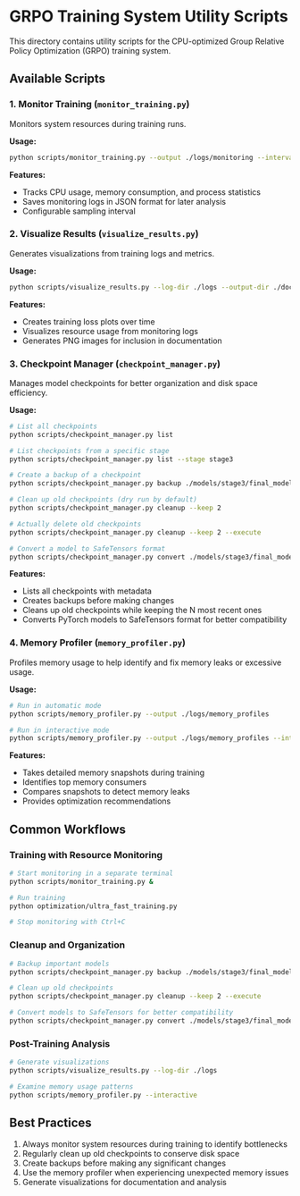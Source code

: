 # GRPO Training System Utility Scripts

This directory contains utility scripts for the CPU-optimized Group Relative Policy Optimization (GRPO) training system.

## Available Scripts

### 1. Monitor Training (`monitor_training.py`)

Monitors system resources during training runs.

**Usage:**
```bash
python scripts/monitor_training.py --output ./logs/monitoring --interval 5
```

**Features:**
- Tracks CPU usage, memory consumption, and process statistics
- Saves monitoring logs in JSON format for later analysis
- Configurable sampling interval

### 2. Visualize Results (`visualize_results.py`)

Generates visualizations from training logs and metrics.

**Usage:**
```bash
python scripts/visualize_results.py --log-dir ./logs --output-dir ./documentation/results
```

**Features:**
- Creates training loss plots over time
- Visualizes resource usage from monitoring logs
- Generates PNG images for inclusion in documentation

### 3. Checkpoint Manager (`checkpoint_manager.py`)

Manages model checkpoints for better organization and disk space efficiency.

**Usage:**
```bash
# List all checkpoints
python scripts/checkpoint_manager.py list

# List checkpoints from a specific stage
python scripts/checkpoint_manager.py list --stage stage3

# Create a backup of a checkpoint
python scripts/checkpoint_manager.py backup ./models/stage3/final_model

# Clean up old checkpoints (dry run by default)
python scripts/checkpoint_manager.py cleanup --keep 2

# Actually delete old checkpoints
python scripts/checkpoint_manager.py cleanup --keep 2 --execute

# Convert a model to SafeTensors format
python scripts/checkpoint_manager.py convert ./models/stage3/final_model
```

**Features:**
- Lists all checkpoints with metadata
- Creates backups before making changes
- Cleans up old checkpoints while keeping the N most recent ones
- Converts PyTorch models to SafeTensors format for better compatibility

### 4. Memory Profiler (`memory_profiler.py`)

Profiles memory usage to help identify and fix memory leaks or excessive usage.

**Usage:**
```bash
# Run in automatic mode
python scripts/memory_profiler.py --output ./logs/memory_profiles

# Run in interactive mode
python scripts/memory_profiler.py --output ./logs/memory_profiles --interactive
```

**Features:**
- Takes detailed memory snapshots during training
- Identifies top memory consumers
- Compares snapshots to detect memory leaks
- Provides optimization recommendations

## Common Workflows

### Training with Resource Monitoring

```bash
# Start monitoring in a separate terminal
python scripts/monitor_training.py &

# Run training
python optimization/ultra_fast_training.py

# Stop monitoring with Ctrl+C
```

### Cleanup and Organization

```bash
# Backup important models
python scripts/checkpoint_manager.py backup ./models/stage3/final_model

# Clean up old checkpoints
python scripts/checkpoint_manager.py cleanup --keep 2 --execute

# Convert models to SafeTensors for better compatibility
python scripts/checkpoint_manager.py convert ./models/stage3/final_model
```

### Post-Training Analysis

```bash
# Generate visualizations
python scripts/visualize_results.py --log-dir ./logs

# Examine memory usage patterns
python scripts/memory_profiler.py --interactive
```

## Best Practices

1. Always monitor system resources during training to identify bottlenecks
2. Regularly clean up old checkpoints to conserve disk space
3. Create backups before making any significant changes
4. Use the memory profiler when experiencing unexpected memory issues
5. Generate visualizations for documentation and analysis
